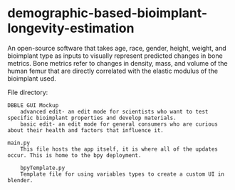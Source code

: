 # demographic-based-bioimplant-longevity-estimation

An open-source software that takes age, race, gender, height, weight, and bioimplant type as inputs to visually represent predicted changes in bone metrics.
Bone metrics refer to changes in density, mass, and volume of the human femur that are directly correlated with the elastic modulus of the bioimplant used. 


File directory:
	
	DBBLE GUI Mockup
		advanced edit- an edit mode for scientists who want to test specific bioimplant properties and develop materials.
		basic edit- an edit mode for general consumers who are curious about their health and factors that influence it.
	
	main.py
		This file hosts the app itself, it is where all of the updates occur. This is home to the bpy deployment.
      
      	bpyTemplate.py
		Template file for using variables types to create a custom UI in blender. 
